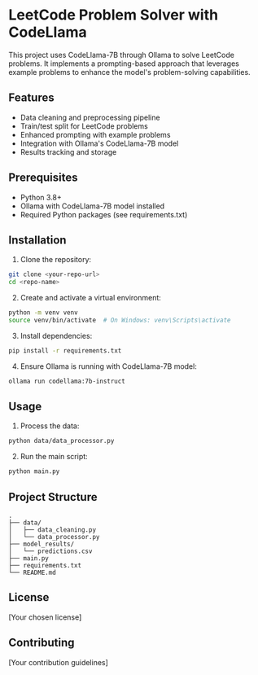 # LeetCode Problem Solver with CodeLlama

This project uses CodeLlama-7B through Ollama to solve LeetCode problems. It implements a prompting-based approach that leverages example problems to enhance the model's problem-solving capabilities.

## Features

- Data cleaning and preprocessing pipeline
- Train/test split for LeetCode problems
- Enhanced prompting with example problems
- Integration with Ollama's CodeLlama-7B model
- Results tracking and storage

## Prerequisites

- Python 3.8+
- Ollama with CodeLlama-7B model installed
- Required Python packages (see requirements.txt)

## Installation

1. Clone the repository:
```bash
git clone <your-repo-url>
cd <repo-name>
```

2. Create and activate a virtual environment:
```bash
python -m venv venv
source venv/bin/activate  # On Windows: venv\Scripts\activate
```

3. Install dependencies:
```bash
pip install -r requirements.txt
```

4. Ensure Ollama is running with CodeLlama-7B model:
```bash
ollama run codellama:7b-instruct
```

## Usage

1. Process the data:
```bash
python data/data_processor.py
```

2. Run the main script:
```bash
python main.py
```

## Project Structure

```
.
├── data/
│   ├── data_cleaning.py
│   └── data_processor.py
├── model_results/
│   └── predictions.csv
├── main.py
├── requirements.txt
└── README.md
```

## License

[Your chosen license]

## Contributing

[Your contribution guidelines] 